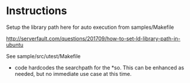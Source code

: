 Instructions
======
Setup the library path here for auto execution from samples/Makefile

http://serverfault.com/questions/201709/how-to-set-ld-library-path-in-ubuntu

See sample/src/utest/Makefile
 - code hardcodes the searchpath for the *so.  This can be enhanced as needed, but no immediate use case at this time.
